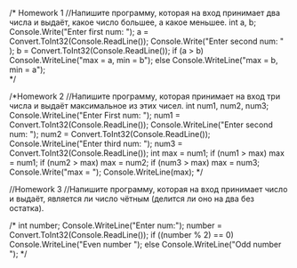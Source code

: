 /* Homework 1
//Напишите программу, которая на вход принимает два числа и выдаёт, какое число большее, а какое меньшее.
int a, b;
Console.Write("Enter first num: ");
a = Convert.ToInt32(Console.ReadLine());
Console.Write("Enter second num: " );
b = Convert.ToInt32(Console.ReadLine());
if (a > b)
    Console.WriteLine("max = a, min = b");
else 
    Console.WriteLine("max = b, min = a");  
    */

/*Homework 2
//Напишите программу, которая принимает на вход три числа и выдаёт максимальное из этих чисел. 
int num1, num2, num3;
Console.WriteLine("Enter First num: ");
num1 = Convert.ToInt32(Console.ReadLine());
Console.WriteLine("Enter second num: ");
num2 = Convert.ToInt32(Console.ReadLine());
Console.WriteLine("Enter third num: ");
num3 = Convert.ToInt32(Console.ReadLine());
int max = num1;
 if (num1 > max) max = num1;
 if (num2 > max) max = num2;
 if (num3 > max) max = num3;
Console.Write("max = ");
Console.WriteLine(max);
*/

//Homework 3
//Напишите программу, которая на вход принимает число и выдаёт, является ли число чётным (делится ли оно на два без остатка).

/*
int number;
Console.WriteLine("Enter num:");
number = Convert.ToInt32(Console.ReadLine());
if ((number % 2) == 0)
    Console.WriteLine("Even number ");
else 
    Console.WriteLine("Odd number ");
*/
